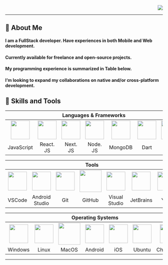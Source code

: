 <div align="right">
    <img src="https://komarev.com/ghpvc/?username=EleoXDA&style=for-the-badge">
</div>

---

## :information_desk_person:  About Me
#### I am a FullStack developer. Have experiences in both Mobile and Web development.
#### Currently available for freelance and open-source projects.
#### My programming experience is summarized in Table below.
#### I’m looking to expand my collaborations on native and/or cross-platform development.

## :wrench:  Skills and Tools
<div align="center">
  <table>
    <thead>
      <tr>
        <th colspan="7">Languages & Frameworks</th>
      </tr>
    </thead>
    <tr>
     <td align="center" width=110>
     <img height=60 src="https://cdn.jsdelivr.net/gh/devicons/devicon/icons/javascript/javascript-plain.svg"/></td>
     <td align="center" width=110>
     <img height=60 src="https://upload.wikimedia.org/wikipedia/commons/a/a7/React-icon.svg"/></td>
     <td align="center" width=110>
     <img height=60 src="https://images.ctfassets.net/23aumh6u8s0i/c04wENP3FnbevwdWzrePs/1e2739fa6d0aa5192cf89599e009da4e/nextjs"/></td>
     <td align="center" width=110>
    <img height=60 src="https://cdn.jsdelivr.net/gh/devicons/devicon/icons/nodejs/nodejs-original.svg"/></td>
     <td align="center" width=110>
    <img height=60 src="https://encrypted-tbn0.gstatic.com/images?q=tbn:ANd9GcQaNKeCFuQJyjMO25Vz9x9eujCxefeVn1UjvHokEYFYJ8ff3-diV5ww8XDP8ZRjW2PLy08&usqp=CAU"/></td>
    <td align="center" width=110>
     <img height=60 src="https://cdn.jsdelivr.net/gh/devicons/devicon/icons/dart/dart-original.svg"/></td>
     <td align="center" width=110>
     <img height=60 src="https://cdn.jsdelivr.net/gh/devicons/devicon/icons/flutter/flutter-original.svg"/></td>
    </tr>
    <tr>
     <td align="center" width=110>JavaScript</td>
     <td align="center" width=110>React. JS</td>
     <td align="center" width=110>Next. JS</td>
     <td align="center" width=110>Node. JS</td>
     <td align="center" width=110>MongoDB</td>
      <td align="center" width=110>Dart</td>
     <td align="center" width=110>Flutter</td>
    </tr>
  </table>


   <table>
     <thead>
      <tr>
       <th colspan="7">Tools</th>
      </tr>
     </thead>
     <tr>
     <td align="center" width=110>
      <img height=60 src="https://cdn.jsdelivr.net/gh/devicons/devicon/icons/vscode/vscode-original.svg"/></td>
      <td align="center" width=110>
      <img height=60 src="https://cdn.jsdelivr.net/gh/devicons/devicon/icons/androidstudio/androidstudio-original.svg"/></td>
      <td align="center" width=110>
      <img height=60 src="https://cdn.jsdelivr.net/gh/devicons/devicon/icons/git/git-original.svg"/></td>
      <td align="center" width=110>
     <img height=70 src="https://logos.prod-v1.vertice.one/4c223a4f-aabb-5715-9172-3e9d7bb9b599.svg"/></td>
     <td align="center" width=110>
      <img height=60 src="https://cdn.jsdelivr.net/gh/devicons/devicon/icons/visualstudio/visualstudio-plain.svg"/></td>
      <td align="center" width=110>
      <img height=60 src="https://cdn.jsdelivr.net/gh/devicons/devicon/icons/jetbrains/jetbrains-original.svg"/></td>
       <td align="center" width=110>
      <img height=60 src="https://cdn.jsdelivr.net/gh/devicons/devicon/icons/yarn/yarn-original.svg"/></td>
     </tr>
     <tr>
      <td align="center" width=110>VSCode</td>
      <td align="center" width=110>Android Studio</td>
      <td align="center" width=110>Git</td>
      <td align="center" width=110>GitHub</td>
      <td align="center" width=110>Visual Studio</td>
       <td align="center" width=110>JetBrains</td>
       <td align="center" width=110>Yarn</td>
     </tr>
      </table>
     

 <table>
    <thead>
      <tr>
        <th colspan="7">Operating Systems</th>
      </tr>
    </thead>
    <tr>
     <td align="center" width=110>
     <img height=60 src="https://cdn.jsdelivr.net/gh/devicons/devicon/icons/windows8/windows8-original.svg"/></td>
     <td align="center" width=110>
     <img height=60 src="https://cdn.jsdelivr.net/gh/devicons/devicon/icons/linux/linux-original.svg"/></td>
     <td align="center" width=110>
     <img height=70 src="https://upload.wikimedia.org/wikipedia/commons/thumb/a/ab/Icon-Mac.svg/800px-Icon-Mac.svg.png"/>
     <td align="center" width=110>
     <img height=60 src="https://cdn.jsdelivr.net/gh/devicons/devicon/icons/android/android-original.svg"/></td>
     <td align="center" width=110>
     <img height=60 src="https://upload.wikimedia.org/wikipedia/commons/thumb/c/ca/IOS_logo.svg/2048px-IOS_logo.svg.png"/></td>
     <td align="center" width=110>
     <img height=60 src="https://cdn.jsdelivr.net/gh/devicons/devicon/icons/ubuntu/ubuntu-plain.svg"/></td>
     </td><td align="center" width=110>
     <img height=60 src="https://cdn.jsdelivr.net/gh/devicons/devicon/icons/chrome/chrome-original.svg"/></td>
    </tr>
    <tr>
     <td align="center" width=110>Windows</td>
     <td align="center" width=110>Linux</td>
     <td align="center" width=110>MacOS</td>
     <td align="center" width=110>Android</td>
     <td align="center" width=110>iOS</td>
     <td align="center" width=110>Ubuntu</td>
     <td align="center" width=110>ChromeOS</td>
    </tr>
  </table>


</div>

---

